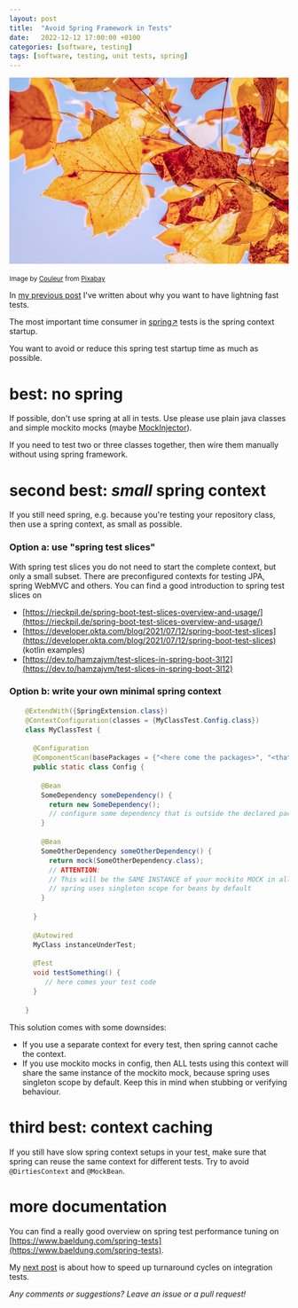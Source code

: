 ```yaml
---
layout: post
title:  "Avoid Spring Framework in Tests"
date:   2022-12-12 17:00:00 +0100
categories: [software, testing]
tags: [software, testing, unit tests, spring]
---
```


![autumn leaves](/assets/autumn-leaves.jpg)

<small>Image by <a href="https://pixabay.com/users/couleur-1195798/">Couleur</a> from <a href="https://pixabay.com/">Pixabay</a></small>

In [my previous post](https://joerg-pfruender.github.io/software/testing/2022/10/22/fasttests0.html) I've written about why you want to have lightning fast tests.

The most important time consumer in [spring&#8599;](https://spring.io/) tests is the spring context startup.

You want to avoid or reduce this spring test startup time as much as possible.

# best: no spring
If possible, don't use spring at all in tests. Use please use plain java classes and simple mockito mocks (maybe [MockInjector](https://joerg-pfruender.github.io/software/testing/2022/12/08/mockinjector3.html)).

If you need to test two or three classes together, then wire them manually without using spring framework.

# second best: *small* spring context
If you still need spring, e.g. because you're testing your repository class, then use a spring context, as small as possible.

### Option a: use "spring test slices"

With spring test slices you do not need to start the complete context, but only a small subset. There are preconfigured contexts for testing JPA, spring WebMVC and others.
You can find a good introduction to spring test slices on
* [https://rieckpil.de/spring-boot-test-slices-overview-and-usage/](https://rieckpil.de/spring-boot-test-slices-overview-and-usage/)
* [https://developer.okta.com/blog/2021/07/12/spring-boot-test-slices](https://developer.okta.com/blog/2021/07/12/spring-boot-test-slices) (kotlin examples)
* [https://dev.to/hamzajvm/test-slices-in-spring-boot-3l12](https://dev.to/hamzajvm/test-slices-in-spring-boot-3l12)

### Option b: write your own minimal spring context

```java
    @ExtendWith({SpringExtension.class})
    @ContextConfiguration(classes = {MyClassTest.Config.class})
    class MyClassTest {
    
      @Configuration
      @ComponentScan(basePackages = {"<here come the packages>", "<that you need for the test>"})
      public static class Config {
    
        @Bean
        SomeDependency someDependency() {
          return new SomeDependency(); 
          // configure some dependency that is outside the declared packages above
        }
        
        @Bean
        SomeOtherDependency someOtherDependency() {
          return mock(SomeOtherDependency.class);        
          // ATTENTION: 
          // This will be the SAME INSTANCE of your mockito MOCK in all tests with this configuration!
          // spring uses singleton scope for beans by default   
        }
    
      }
    
      @Autowired
      MyClass instanceUnderTest;
    
      @Test
      void testSomething() {
         // here comes your test code
      }
    
    }
```
This solution comes with some downsides:

* If you use a separate context for every test, then spring cannot cache the context.
* If you use mockito mocks in config, then ALL tests using this context will share the same instance of the mockito mock, because spring uses singleton scope by default. Keep this in mind when stubbing or verifying behaviour.


# third best: context caching

If you still have slow spring context setups in your test, make sure that spring can reuse the same context for different tests.
Try to avoid `@DirtiesContext` and `@MockBean`.

# more documentation

You can find a really good overview on spring test performance tuning on [https://www.baeldung.com/spring-tests](https://www.baeldung.com/spring-tests).


My [next post](https://joerg-pfruender.github.io/software/testing/2022/12/15/fasttests2.html) is about how to speed up turnaround cycles on integration tests.


*Any comments or suggestions? Leave an issue or a pull request!*
